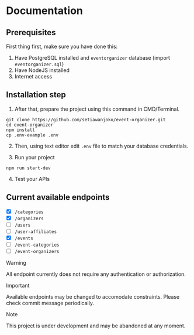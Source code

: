 # Documentation
## Prerequisites
First thing first, make sure you have done this:
1. Have PostgreSQL installed and `eventorganizer` database (import `eventorganizer.sql`)
2. Have NodeJS installed
3. Internet access

## Installation step
1. After that, prepare the project using this command in CMD/Terminal.
```Shell
git clone https://github.com/setiawanjoko/event-organizer.git
cd event-organizer
npm install 
cp .env-example .env
```

2. Then, using text editor edit `.env` file to match your database credentials.

3. Run your project
```Shell
npm run start-dev
```

4. Test your APIs

## Current available endpoints
- [x] `/categories`
- [x] `/organizers`
- [ ] `/users`
- [ ] `/user-affiliates`
- [x] `/events`
- [ ] `/event-categories`
- [ ] `/event-organizers`

> [!WARNING]
> All endpoint currently does not require any authentication or authorization.

> [!IMPORTANT]
> Available endpoints may be changed to accomodate constraints. Please check commit message periodically.

> [!NOTE]
> This project is under development and may be abandoned at any moment.